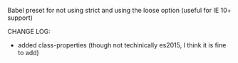 Babel preset for not using strict and using the loose option (useful for IE 10+ support)

CHANGE LOG:

- added class-properties (though not techinically es2015, I think it is fine to add)